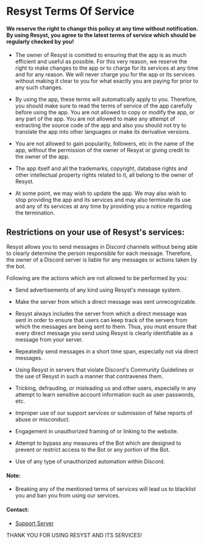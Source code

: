 # Resyst Terms Of Service


#### We reserve the right to change this policy at any time without notification. By using Resyst, you agree to the latest terms of service which should be regularly checked by you!

* The owner of Resyst is comitted to ensuring that the app is as much efficient and useful as possible. For this very reason, we reserve the right to make changes to the app or to charge for its services at any time and for any reason. We will never charge you for the app or its services without making it clear to you for what exactly you are paying for prior to any such changes.

* By using the app, these terms will automatically apply to you. Therefore, you should make sure to read the terms of service of the app carefully before using the app. You are not allowed to copy or modify the app, or any part of the app. You are not allowed to make any attempt of extracting the source code of the app and also you should not try to translate the app into other languages or make its derivative versions.

* You are not allowed to gain popularity, followers, etc in the name of the app, without the permission of the owner of Resyst or giving credit to the owner of the app.

* The app itself and all the trademarks, copyright, database rights and other intellectual property rights related to it, all belong to the owner of Resyst.

* At some point, we may wish to update the app. We may also wish to stop providing the app and its services and may also terminate its use and any of its services at any time by providing you a notice regarding the termination.

## Restrictions on your use of Resyst's services:

Resyst allows you to send messages in Discord channels without being able to clearly determine the person responsible for each message. Therefore, the owner of a Discord server is liable for any messages or actions taken by the bot.

Following are the actions which are not allowed to be performed by you:

* Send advertisements of any kind using Resyst's message system.

* Make the server from which a direct message was sent unrecognizable.

* Resyst always includes the server from which a direct message was sent in order to ensure that users can keep track of the servers from which the messages are being sent to them. Thus, you must ensure that every direct message you send using Resyst is clearly identifiable as a message from your server.

* Repeatedly send messages in a short time span, especially not via direct messages.

* Using Resyst in servers that violate Discord's Community Guidelines or the use of Resyst in such a manner that contravenes them.

* Tricking, defrauding, or misleading us and other users, especially in any attempt to learn sensitive account information such as user passwords, etc.

* Improper use of our support services or submission of false reports of abuse or misconduct.

* Engagement in unauthorized framing of or linking to the website.

* Attempt to bypass any measures of the Bot which are designed to prevent or restrict access to the Bot or any portion of the Bot.

* Use of any type of unauthorized automation within Discord.

#### Note: 

* Breaking any of the mentioned terms of services will lead us to blacklist you and ban you from using our services.

#### Contact: 

* [Support Server](https://discord.gg/qyf4xyxHWv)



THANK YOU FOR USING RESYST AND ITS SERVICES!
